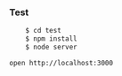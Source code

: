 ### Test
```bash
    $ cd test  
    $ npm install
    $ node server
```
    open http://localhost:3000
